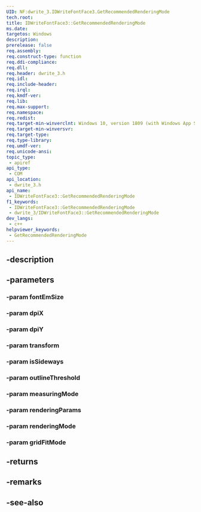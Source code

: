 ```yaml
---
UID: NF:dwrite_3.IDWriteFontFace3.GetRecommendedRenderingMode
tech.root: 
title: IDWriteFontFace3::GetRecommendedRenderingMode
ms.date: 
targetos: Windows
description: 
prerelease: false
req.assembly: 
req.construct-type: function
req.ddi-compliance: 
req.dll: 
req.header: dwrite_3.h
req.idl: 
req.include-header: 
req.irql: 
req.kmdf-ver: 
req.lib: 
req.max-support: 
req.namespace: 
req.redist: 
req.target-min-winverclnt: Windows 10, version 1809 (with Windows App SDK 0.5 or later)
req.target-min-winversvr: 
req.target-type: 
req.type-library: 
req.umdf-ver: 
req.unicode-ansi: 
topic_type:
 - apiref
api_type:
 - COM
api_location:
 - dwrite_3.h
api_name:
 - IDWriteFontFace3::GetRecommendedRenderingMode
f1_keywords:
 - IDWriteFontFace3::GetRecommendedRenderingMode
 - dwrite_3/IDWriteFontFace3::GetRecommendedRenderingMode
dev_langs:
 - c++
helpviewer_keywords:
 - GetRecommendedRenderingMode
---
```


## -description

## -parameters

### -param fontEmSize

### -param dpiX

### -param dpiY

### -param transform

### -param isSideways

### -param outlineThreshold

### -param measuringMode

### -param renderingParams

### -param renderingMode

### -param gridFitMode

## -returns

## -remarks

## -see-also

